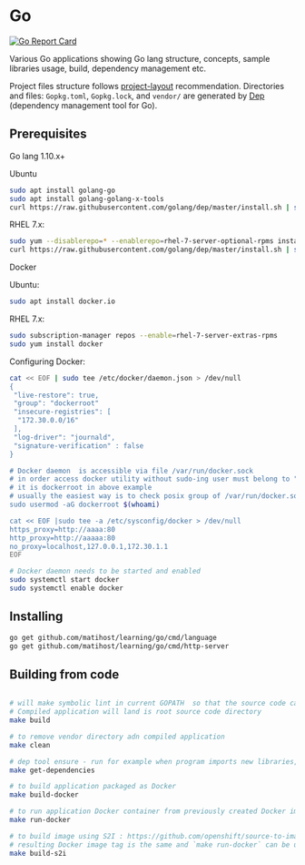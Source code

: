 # Go

[![Go Report Card](https://goreportcard.com/badge/github.com/matihost/learning)](https://goreportcard.com/report/github.com/matihost/learning)

Various Go applications showing Go lang structure, concepts, sample libraries usage, build, dependency management etc.

Project files structure follows [project-layout](https://github.com/golang-standards/project-layout) recommendation.
Directories and files:  `Gopkg.toml`, `Gopkg.lock`, and `vendor/` are generated by [Dep](https://golang.github.io/dep/) (dependency management tool for Go).

## Prerequisites

Go lang 1.10.x+

Ubuntu

```bash
sudo apt install golang-go
sudo apt install golang-golang-x-tools
curl https://raw.githubusercontent.com/golang/dep/master/install.sh | sh
```

RHEL 7.x:

```bash
sudo yum --disablerepo=* --enablerepo=rhel-7-server-optional-rpms install golang
curl https://raw.githubusercontent.com/golang/dep/master/install.sh | sh
```

Docker

Ubuntu:

```bash
sudo apt install docker.io
```

RHEL 7.x:

```bash
sudo subscription-manager repos --enable=rhel-7-server-extras-rpms
sudo yum install docker
```

Configuring Docker:

```bash
cat << EOF | sudo tee /etc/docker/daemon.json > /dev/null
{
 "live-restore": true,
 "group": "dockerroot"
 "insecure-registries": [
  "172.30.0.0/16"
 ],
 "log-driver": "journald",
 "signature-verification" : false
}

# Docker daemon  is accessible via file /var/run/docker.sock
# in order access docker utility without sudo-ing user must belong to "group" from /etc/docker/daemon.json
# it is dockerroot in above example
# usually the easiest way is to check posix group of /var/run/docker.sock
sudo usermod -aG dockerroot $(whoami)

cat << EOF |sudo tee -a /etc/sysconfig/docker > /dev/null
https_proxy=http://aaaa:80
http_proxy=http://aaaaa:80
no_proxy=localhost,127.0.0.1,172.30.1.1
EOF

# Docker daemon needs to be started and enabled
sudo systemctl start docker
sudo systemctl enable docker
```

## Installing

```bash
go get github.com/matihost/learning/go/cmd/language
go get github.com/matihost/learning/go/cmd/http-server
```

## Building from code

```bash

# will make symbolic lint in current GOPATH  so that the source code can be cloned into whatever localization on disk
# Compiled application will land is root source code directory
make build

# to remove vendor directory adn compiled application
make clean

# dep tool ensure - run for example when program imports new libraries, or versions changes
make get-dependencies

# to build application packaged as Docker
make build-docker

# to run application Docker container from previously created Docker image
make run-docker

# to build image using S2I : https://github.com/openshift/source-to-image approach
# resulting Docker image tag is the same and `make run-docker` can be used to run application
make build-s2i
```
